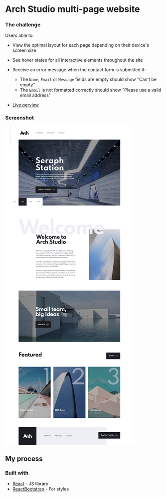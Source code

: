 # Arch Studio multi-page website

### The challenge

Users able to:

- View the optimal layout for each page depending on their device's screen size
- See hover states for all interactive elements throughout the site
- Receive an error message when the contact form is submitted if:

  - The `Name`, `Email` or `Message` fields are empty should show "Can't be empty"
  - The `Email` is not formatted correctly should show "Please use a valid email address"

- [Live perview](https://archapp.netlify.app/)

### Screenshot

![](./screenshot.png)

## My process

### Built with

- [React](https://reactjs.org/) - JS library
- [ReactBootstrap](https://react-bootstrap.github.io/) - For styles
